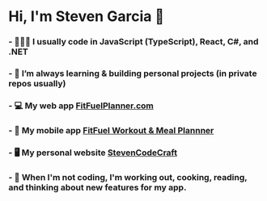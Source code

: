 # Hi, I'm Steven Garcia 👋

<!--
**stevenGarciaDev/stevengarciadev** is a ✨ _special_ ✨ repository because its `README.md` (this file) appears on your GitHub profile.
-->

### - 👨🏻‍💻 I usually code in JavaScript (TypeScript), React, C#, and .NET
### - 🌱 I’m always learning & building personal projects (in private repos usually)
### - 💻 My web app [FitFuelPlanner.com](https://fitfuelplanner.com)
### - 📱 My mobile app [FitFuel Workout & Meal Plannner](https://apps.apple.com/us/app/fitfuel-workout-meal-planner/id6468933781)
### - 🖥️ My personal website [StevenCodeCraft](https://stevencodecraft.com/about)
### - 🌮 When I'm not coding, I'm working out, cooking, reading, and thinking about new features for my app.


